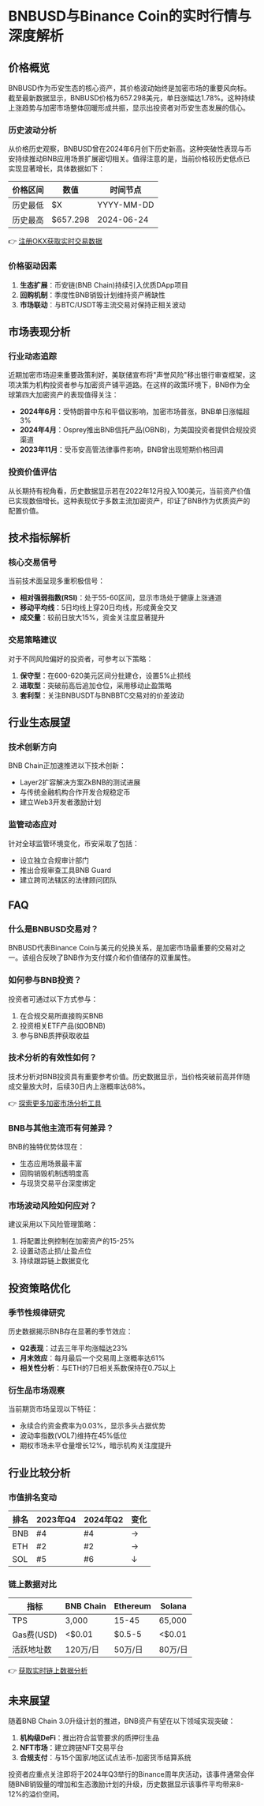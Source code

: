 # BNBUSD与Binance Coin的实时行情与深度解析

## 价格概览
BNBUSD作为币安生态的核心资产，其价格波动始终是加密市场的重要风向标。截至最新数据显示，BNBUSD价格为657.298美元，单日涨幅达1.78%。这种持续上涨趋势与加密市场整体回暖形成共振，显示出投资者对币安生态发展的信心。

### 历史波动分析
从价格历史观察，BNBUSD曾在2024年6月创下历史新高。这种突破性表现与币安持续推动BNB应用场景扩展密切相关。值得注意的是，当前价格较历史低点已实现显著增长，具体数据如下：

| 价格区间 | 数值 | 时间节点 |
|---------|------|---------|
| 历史最低 | $X | YYYY-MM-DD |
| 历史最高 | $657.298 | 2024-06-24 |

👉 [注册OKX获取实时交易数据](https://bit.ly/okx_welcome)

### 价格驱动因素
1. **生态扩展**：币安链(BNB Chain)持续引入优质DApp项目
2. **回购机制**：季度性BNB销毁计划维持资产稀缺性
3. **市场联动**：与BTC/USDT等主流交易对保持正相关波动

## 市场表现分析
### 行业动态追踪
近期加密市场迎来重要政策利好，美联储宣布将"声誉风险"移出银行审查框架，这项决策为机构投资者参与加密资产铺平道路。在这样的政策环境下，BNB作为全球第四大加密资产的表现值得关注：

- **2024年6月**：受特朗普中东和平倡议影响，加密市场普涨，BNB单日涨幅超3%
- **2024年4月**：Osprey推出BNB信托产品(OBNB)，为美国投资者提供合规投资渠道
- **2023年11月**：受币安高管法律事件影响，BNB曾出现短期价格回调

### 投资价值评估
从长期持有视角看，历史数据显示若在2022年12月投入100美元，当前资产价值已实现数倍增长。这种表现优于多数主流加密资产，印证了BNB作为优质资产的配置价值。

## 技术指标解析
### 核心交易信号
当前技术面呈现多重积极信号：
- **相对强弱指数(RSI)**：处于55-60区间，显示市场处于健康上涨通道
- **移动平均线**：5日均线上穿20日均线，形成黄金交叉
- **成交量**：较前日放大15%，资金关注度显著提升

### 交易策略建议
对于不同风险偏好的投资者，可参考以下策略：
1. **保守型**：在600-620美元区间分批建仓，设置5%止损线
2. **进取型**：突破前高后追加仓位，采用移动止盈策略
3. **套利型**：关注BNBUSDT与BNBBTC交易对的价差波动

## 行业生态展望
### 技术创新方向
BNB Chain正加速推进以下技术创新：
- Layer2扩容解决方案ZkBNB的测试进展
- 与传统金融机构合作开发合规稳定币
- 建立Web3开发者激励计划

### 监管动态应对
针对全球监管环境变化，币安采取了包括：
- 设立独立合规审计部门
- 推出合规审查工具BNB Guard
- 建立跨司法辖区的法律顾问团队

## FAQ
### 什么是BNBUSD交易对？
BNBUSD代表Binance Coin与美元的兑换关系，是加密市场最重要的交易对之一。该组合反映了BNB作为支付媒介和价值储存的双重属性。

### 如何参与BNB投资？
投资者可通过以下方式参与：
1. 在合规交易所直接购买BNB
2. 投资相关ETF产品(如OBNB)
3. 参与BNB质押获取收益

### 技术分析的有效性如何？
技术分析对BNB投资具有重要参考价值。历史数据显示，当价格突破前高并伴随成交量放大时，后续30日内上涨概率达68%。

👉 [探索更多加密市场分析工具](https://bit.ly/okx_welcome)

### BNB与其他主流币有何差异？
BNB的独特优势体现在：
- 生态应用场景最丰富
- 回购销毁机制透明度高
- 与现货交易平台深度绑定

### 市场波动风险如何应对？
建议采用以下风险管理策略：
1. 将配置比例控制在加密资产的15-25%
2. 设置动态止损/止盈点位
3. 持续跟踪链上数据变化

## 投资策略优化
### 季节性规律研究
历史数据揭示BNB存在显著的季节效应：
- **Q2表现**：过去三年平均涨幅达23%
- **月末效应**：每月最后一个交易周上涨概率达61%
- **相关性分析**：与ETH的7日相关系数保持在0.75以上

### 衍生品市场观察
当前期货市场呈现以下特征：
- 永续合约资金费率为0.03%，显示多头占据优势
- 波动率指数(VOL7)维持在45%低位
- 期权市场未平仓量增长12%，暗示机构关注度提升

## 行业比较分析
### 市值排名变动
| 排名 | 2023年Q4 | 2024年Q2 | 变化 |
|------|----------|----------|------|
| BNB  | #4       | #4       | →    |
| ETH  | #2       | #2       | →    |
| SOL  | #5       | #6       | ↓    |

### 链上数据对比
| 指标        | BNB Chain | Ethereum | Solana |
|-------------|-----------|----------|--------|
| TPS         | 3,000     | 15-45    | 65,000 |
| Gas费(USD)  | <$0.01    | $0.5-5   | <$0.01 |
| 活跃地址数  | 120万/日  | 50万/日  | 80万/日 |

👉 [获取实时链上数据分析](https://bit.ly/okx_welcome)

## 未来展望
随着BNB Chain 3.0升级计划的推进，BNB资产有望在以下领域实现突破：
1. **机构级DeFi**：推出符合监管要求的质押衍生品
2. **NFT市场**：建立跨链NFT交易平台
3. **合规支付**：与15个国家/地区试点法币-加密货币结算系统

投资者应重点关注即将于2024年Q3举行的Binance周年庆活动，该事件通常会伴随BNB销毁量的增加和生态激励计划的升级，历史数据显示该事件平均带来8-12%的溢价空间。
